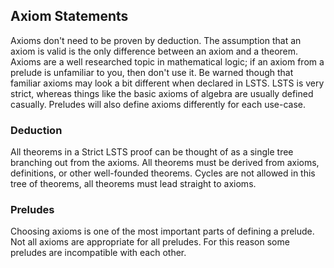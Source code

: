 ## Axiom Statements

Axioms don't need to be proven by deduction.
The assumption that an axiom is valid is the only difference between an axiom and a theorem.
Axioms are a well researched topic in mathematical logic; 
if an axiom from a prelude is unfamiliar to you, then don't use it.
Be warned though that familiar axioms may look a bit different when declared in LSTS.
LSTS is very strict, whereas things like the basic axioms of algebra are usually defined casually.
Preludes will also define axioms differently for each use-case.

### Deduction

All theorems in a Strict LSTS proof can be thought of as a single tree branching out from the axioms.
All theorems must be derived from axioms, definitions, or other well-founded theorems.
Cycles are not allowed in this tree of theorems, all theorems must lead straight to axioms.

### Preludes

Choosing axioms is one of the most important parts of defining a prelude.
Not all axioms are appropriate for all preludes.
For this reason some preludes are incompatible with each other.
